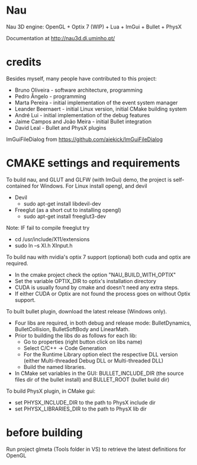Nau
===

Nau 3D engine: OpenGL + Optix 7 (WIP) + Lua + ImGui + Bullet + PhysX


Documentation at http://nau3d.di.uminho.pt/

# credits

Besides myself, many people have contributed to this project:

* Bruno Oliveira - software architecture, programming
* Pedro Ângelo - programming
* Marta Pereira - initial implementation of the event system manager
* Leander Beernaert - initial Linux version, initial CMake building system
* André Lui - initial implementation of the debug features 
* Jaime Campos and João Meira - initial Bullet integration
* David Leal - Bullet and PhysX plugins


ImGuiFileDialog from https://github.com/aiekick/ImGuiFileDialog

# CMAKE settings and requirements

To build nau, and GLUT and GLFW (with ImGui) demo, 
the project is self-contained for Windows. For Linux install opengl, and devil
* Devil 
	* sudo apt-get install libdevil-dev
* Freeglut (as a short cut to installing opengl)
	* sudo apt-get install freeglut3-dev
	
Note: IF fail to compile freeglut try
* cd /usr/include/X11/extensions
* sudo ln –s XI.h XInput.h

To build nau with nvidia's optix 7 support (optional) both cuda and optix are required.
* In the cmake project check the option "NAU_BUILD_WITH_OPTIX"
* Set the variable OPTIX_DIR to optix's installation directory
* CUDA is usually found by cmake and doesn't need any extra steps.
* If either CUDA or Optix are not found the process goes on without Optix support.		

		
To built bullet plugin, download the latest release (Windows only).

* Four libs are required, in both debug and release mode: BulletDynamics, BulletCollision, BulletSoftBody and LinearMath. 
*  Prior to building the libs do as follows for each lib:
	* Go to properties (right button click on libs name)
	* Select C/C++ -> Code Generation
	* For the Runtime Library option elect the respective DLL version (either Multi-threaded Debug DLL or  Multi-threaded DLL)
	* Build the named libraries.	
* In CMake set variables in the GUI: BULLET_INCLUDE_DIR (the source files dir of the bullet install) and BULLET_ROOT (bullet build dir)

To build PhysX plugin, in CMake gui:

* set PHYSX_INCLUDE_DIR to the path to PhysX include dir
* set PHYSX_LIBRARIES_DIR to the path to PhysX lib dir

# before building

Run project glmeta (Tools folder in VS) to retrieve the latest definitions for OpenGL